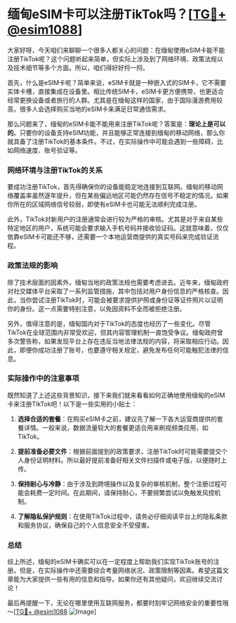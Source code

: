 # 缅甸eSIM卡可以注册TikTok吗？[[TG💪+ @esim1088](https://t.me/s/esim1088)]

大家好呀，今天咱们来聊聊一个很多人都关心的问题：在缅甸使用eSIM卡能不能注册TikTok呢？这个问题听起来简单，但实际上涉及到了网络环境、政策法规以及技术细节等多个方面。所以，咱们得好好捋一捋。

首先，什么是eSIM卡呢？简单来说，eSIM卡就是一种嵌入式的SIM卡，它不需要实体卡槽，直接集成在设备里。相比传统SIM卡，eSIM卡更方便携带，也更适合经常更换设备或者旅行的人群。尤其是在缅甸这样的国家，由于国际漫游费用较高，很多人会选择购买当地的eSIM卡来满足日常通信需求。

那么问题来了，缅甸的eSIM卡能不能用来注册TikTok呢？答案是：**理论上是可以的**。只要你的设备支持eSIM功能，并且能够正常连接到缅甸的移动网络，那么你就具备了注册TikTok的基本条件。不过，在实际操作中可能会遇到一些障碍，比如网络速度、账号验证等。

### 网络环境与注册TikTok的关系

要成功注册TikTok，首先得确保你的设备能稳定地连接到互联网。缅甸的移动网络覆盖率虽然逐年提升，但在某些偏远地区可能仍然存在信号不稳定的情况。如果你所在的区域网络信号较弱，即使有eSIM卡也可能无法顺利完成注册。

此外，TikTok对新用户的注册通常会进行较为严格的审核。尤其是对于来自某些特定地区的用户，系统可能会要求输入手机号码并接收验证码。这就意味着，仅仅依靠eSIM卡可能还不够，还需要一个本地运营商提供的真实号码来完成验证流程。

### 政策法规的影响

除了技术层面的因素外，缅甸当地的政策法规也需要考虑进去。近年来，缅甸政府对社交媒体平台采取了一系列监管措施，其中包括对用户身份信息的严格核查。因此，当你尝试注册TikTok时，可能会被要求提供护照或身份证等证件照片以证明你的身份。这一点需要特别注意，以免因资料不全而被拒绝注册。

另外，值得注意的是，缅甸国内对于TikTok的态度也经历了一些变化。尽管TikTok在全球范围内非常受欢迎，但其内容管理机制一直饱受争议。缅甸政府曾多次警告称，如果发现平台上存在违反当地法律法规的内容，将采取相应行动。因此，即便你成功注册了账号，也要遵守相关规定，避免发布任何可能触犯法律的信息。

### 实际操作中的注意事项

既然知道了上述这些背景知识，接下来我们就来看看如何正确地使用缅甸的eSIM卡来注册TikTok吧！以下是一些实用的小贴士：

1. **选择合适的套餐**：在购买eSIM卡之前，建议先了解一下各大运营商提供的套餐详情。一般来说，数据流量较大的套餐更适合用来刷视频类应用，如TikTok。
   
2. **提前准备必要文件**：根据前面提到的政策要求，注册TikTok时可能需要提交个人身份证明材料。所以最好提前准备好相关文件扫描件或电子版，以便随时上传。

3. **保持耐心与冷静**：由于涉及到跨境操作以及复杂的审核机制，整个注册过程可能会耗费一定时间。在此期间，请保持耐心，不要频繁尝试以免触发风控机制。

4. **了解隐私保护规则**：在使用TikTok过程中，请务必仔细阅读平台上的隐私条款和服务协议，确保自己的个人信息安全不受侵害。

### 总结

综上所述，缅甸的eSIM卡确实可以在一定程度上帮助我们实现TikTok账号的注册。但是，在实际操作中还需要综合考量网络状况、政策限制等因素。希望这篇文章能为大家提供一些有用的信息和指导。如果你还有其他疑问，欢迎继续交流讨论！

最后再提醒一下，无论在哪里使用互联网服务，都要时刻牢记网络安全的重要性哦～[[TG💪+ @esim1088](https://t.me/s/esim1088) ![Image](https://i.postimg.cc/4NQfJmqS/Snipaste-2025-05-13-00-14-12.png)]
